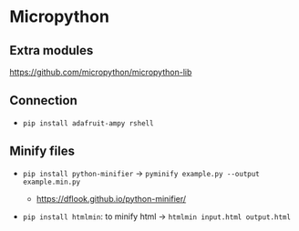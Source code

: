 # Micropython

## Extra modules

<https://github.com/micropython/micropython-lib>

## Connection

- `pip install adafruit-ampy rshell`

## Minify files

- `pip install python-minifier` ->   `pyminify example.py --output example.min.py`
  - <https://dflook.github.io/python-minifier/>

- `pip install htmlmin`: to minify html -> `htmlmin input.html output.html`

